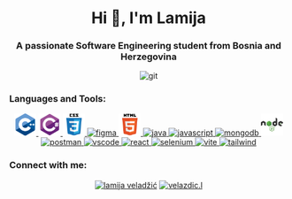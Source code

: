 <h1 align="center">Hi 👋, I'm Lamija</h1>
<h3 align="center">A passionate Software Engineering student from Bosnia and Herzegovina</h3>

<div align="center">
  <img src="https://github.com/LamijaVeladzic/LamijaVeladzic/assets/133516093/23ce279c-d37f-470d-b8bd-39fc5d448eb4" alt="git" />
</div>

<h3 align="left">Languages and Tools:</h3>
<p align="center"> <a href="https://www.w3schools.com/cpp/" target="_blank" rel="noreferrer"> <img src="https://raw.githubusercontent.com/devicons/devicon/master/icons/cplusplus/cplusplus-original.svg" alt="cplusplus" width="40" height="40"/> </a> <a href="https://www.w3schools.com/cs/" target="_blank" rel="noreferrer"> <img src="https://raw.githubusercontent.com/devicons/devicon/master/icons/csharp/csharp-original.svg" alt="csharp" width="40" height="40"/> </a> <a href="https://github.com/LamijaVeladzic/LamijaVeladzic/assets/133516093/f898d39f-6f2e-4800-b794-ce85730e3795" target="_blank" rel="noreferrer"> <img src="https://raw.githubusercontent.com/devicons/devicon/master/icons/css3/css3-original-wordmark.svg" alt="css3" width="40" height="40"/> </a> <a href="https://www.figma.com/" target="_blank" rel="noreferrer"> <img src="https://www.vectorlogo.zone/logos/figma/figma-icon.svg" alt="figma" width="40" height="40"/> </a> <a href="https://www.w3.org/html/" target="_blank" rel="noreferrer"> <img src="https://raw.githubusercontent.com/devicons/devicon/master/icons/html5/html5-original-wordmark.svg" alt="html5" width="40" height="40"/> </a> <a href="https://www.java.com" target="_blank" rel="noreferrer"> <img src="https://github.com/LamijaVeladzic/LamijaVeladzic/assets/133516093/c3fec19b-a443-4f8c-a517-d420298cb176" alt="java" width="40" height="40"/> </a> <a href="https://developer.mozilla.org/en-US/docs/Web/JavaScript" target="_blank" rel="noreferrer"> <img src="https://github.com/LamijaVeladzic/LamijaVeladzic/assets/133516093/0a70ed8a-a240-4f75-8042-7a48d26075db" alt="javascript" width="40" height="40"/> </a> <a href="https://www.mongodb.com/" target="_blank" rel="noreferrer"> <img src="https://github.com/LamijaVeladzic/LamijaVeladzic/assets/133516093/679e38c8-0ed3-4184-aaeb-2aa2b512aac4" alt="mongodb" width="40" height="40"/> </a> <a href="https://nodejs.org" target="_blank" rel="noreferrer"> <img src="https://raw.githubusercontent.com/devicons/devicon/master/icons/nodejs/nodejs-original-wordmark.svg" alt="nodejs" width="40" height="40"/> </a> <a href="https://postman.com" target="_blank" rel="noreferrer"> <img src="https://github.com/LamijaVeladzic/LamijaVeladzic/assets/133516093/590c3ac8-1623-41ab-9026-35ea2723e3a2" alt="postman" width="40" height="40"/> </a> <a href="https://code.visualstudio.com/" target="_blank" rel="noreferrer"> <img src="https://github.com/LamijaVeladzic/LamijaVeladzic/assets/133516093/56ece9ee-c0b4-4f7f-958f-5f75e91c4e5c" alt="vscode" width="40" height="40"/> </a> <a href="https://reactjs.org/" target="_blank" rel="noreferrer"> <img src="https://github.com/LamijaVeladzic/LamijaVeladzic/assets/133516093/848879d8-887a-4997-821b-8c77c9f31ef8" alt="react" width="40" height="40"/> </a> <a href="https://www.selenium.dev" target="_blank" rel="noreferrer"> <img src="https://github.com/LamijaVeladzic/LamijaVeladzic/assets/133516093/d0b6ca28-bdba-45a0-9306-05a3378c9ae0" alt="selenium" width="40" height="40"/> </a> <a href="https://vitejs.dev/" target="_blank" rel="noreferrer"> <img src="https://github.com/LamijaVeladzic/LamijaVeladzic/assets/133516093/7c03b917-f53d-418b-b3c6-159f281f5dac" alt="vite" width="40" height="40"/> </a> <a href="https://tailwindcss.com/" target="_blank" rel="noreferrer"> <img src="https://github.com/LamijaVeladzic/LamijaVeladzic/assets/133516093/e7057dd0-b2fa-4fd4-9598-23b4fed9f17c" alt="tailwind" width="40" height="40"/> </a> </p>

<h3 align="left">Connect with me:</h3>
<p align="center">
<a href="https://www.linkedin.com/in/lamija-velad%C5%BEi%C4%87-a4b17b257/" target="blank"><img align="center" src="https://github.com/LamijaVeladzic/LamijaVeladzic/assets/133516093/6a31be03-be27-420a-9427-ead544edd3c6" alt="lamija veladžić" height="40" width="40" /></a>
<a href="https://www.instagram.com/veladzic.l/" target="blank"><img align="center" src="https://github.com/LamijaVeladzic/LamijaVeladzic/assets/133516093/6b802c70-aead-4899-8d40-2b87b083b65f" alt="velazdic.l" height="40" width="40" /></a>
</p>
